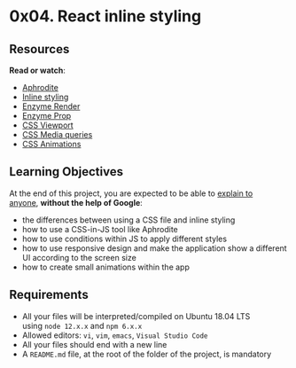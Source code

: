 0x04. React inline styling
==========================

Resources
---------

**Read or watch**:

-   [Aphrodite](https://intranet.alxswe.com/rltoken/DfGvHrI6zsKtKFEYWajLoA "Aphrodite")
-   [Inline styling](https://intranet.alxswe.com/rltoken/s2il-pXJvk6Lxj6BmAWG9Q "Inline styling")
-   [Enzyme Render](https://intranet.alxswe.com/rltoken/hX2sEidBZzVuGUNhCv3MWA "Enzyme Render")
-   [Enzyme Prop](https://intranet.alxswe.com/rltoken/lhm4Qeyjz3oyCa6C4zgzCQ "Enzyme Prop")
-   [CSS Viewport](https://intranet.alxswe.com/rltoken/IegHHFC5DpSqXeHIccDZDg "CSS Viewport")
-   [CSS Media queries](https://intranet.alxswe.com/rltoken/6-GPqaJjRsdE9qgy_8ZTpg "CSS Media queries")
-   [CSS Animations](https://intranet.alxswe.com/rltoken/z02z0ouci-gTwD0zDk5Kcw "CSS Animations")

Learning Objectives
-------------------

At the end of this project, you are expected to be able to [explain to anyone](https://intranet.alxswe.com/rltoken/1SdjdzLeEkHh5JYyHEb3kw "explain to anyone"), **without the help of Google**:

-   the differences between using a CSS file and inline styling
-   how to use a CSS-in-JS tool like Aphrodite
-   how to use conditions within JS to apply different styles
-   how to use responsive design and make the application show a different UI according to the screen size
-   how to create small animations within the app

Requirements
------------

-   All your files will be interpreted/compiled on Ubuntu 18.04 LTS using `node 12.x.x` and `npm 6.x.x`
-   Allowed editors: `vi`, `vim`, `emacs`, `Visual Studio Code`
-   All your files should end with a new line
-   A `README.md` file, at the root of the folder of the project, is mandatory